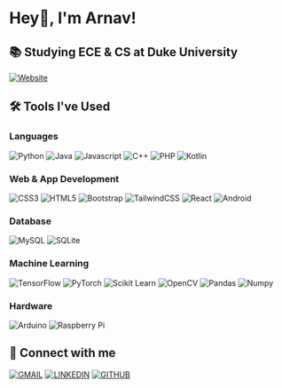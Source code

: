 # Hey👋, I'm Arnav!

## 📚 Studying ECE & CS at Duke University
[![Website](https://img.shields.io/badge/website-000000?style=for-the-badge&logo=About.me&logoColor=white)](https://arnavgdev.github.io/)

## 🛠️ Tools I've Used

### Languages
![Python](https://img.shields.io/badge/Python-FFD43B?style=for-the-badge&logo=python&logoColor=blue) 
![Java](https://img.shields.io/badge/Java-ED8B00?style=for-the-badge&logo=openjdk&logoColor=white) 
![Javascript](https://img.shields.io/badge/JavaScript-323330?style=for-the-badge&logo=javascript&logoColor=F7DF1E) 
![C++]( https://img.shields.io/badge/C%2B%2B-00599C?style=for-the-badge&logo=c%2B%2B&logoColor=white) 
![PHP](https://img.shields.io/badge/PHP-777BB4?style=for-the-badge&logo=php&logoColor=white) 
![Kotlin](https://img.shields.io/badge/Kotlin-B125EA?style=for-the-badge&logo=kotlin&logoColor=white) 

### Web & App Development 
![CSS3](https://img.shields.io/badge/CSS3-1572B6?style=for-the-badge&logo=css3&logoColor=white) 
![HTML5](https://img.shields.io/badge/HTML5-E34F26?style=for-the-badge&logo=html5&logoColor=white)
![Bootstrap](https://img.shields.io/badge/Bootstrap-563D7C?style=for-the-badge&logo=bootstrap&logoColor=white) 
![TailwindCSS](https://img.shields.io/badge/Tailwind_CSS-38B2AC?style=for-the-badge&logo=tailwind-css&logoColor=white)
![React](https://img.shields.io/badge/React-20232A?style=for-the-badge&logo=react&logoColor=61DAFB)
![Android](https://img.shields.io/badge/Android-3DDC84?style=for-the-badge&logo=android&logoColor=white)

### Database
![MySQL](https://img.shields.io/badge/MySQL-005C84?style=for-the-badge&logo=mysql&logoColor=white)
![SQLite](https://img.shields.io/badge/Sqlite-003B57?style=for-the-badge&logo=sqlite&logoColor=white) 

### Machine Learning
 ![TensorFlow](https://img.shields.io/badge/TensorFlow-FF6F00?style=for-the-badge&logo=tensorflow&logoColor=white)  ![PyTorch](https://img.shields.io/badge/PyTorch-EE4C2C?style=for-the-badge&logo=pytorch&logoColor=white)  ![Scikit Learn](https://img.shields.io/badge/scikit_learn-F7931E?style=for-the-badge&logo=scikit-learn&logoColor=white) 
![OpenCV](https://img.shields.io/badge/OpenCV-27338e?style=for-the-badge&logo=OpenCV&logoColor=white)  ![Pandas](https://img.shields.io/badge/Pandas-2C2D72?style=for-the-badge&logo=pandas&logoColor=white) ![Numpy](https://img.shields.io/badge/Numpy-777BB4?style=for-the-badge&logo=numpy&logoColor=white) 

### Hardware
![Arduino](https://img.shields.io/badge/Arduino-00979D?style=for-the-badge&logo=Arduino&logoColor=white)  ![Raspberry Pi](https://img.shields.io/badge/Raspberry%20Pi-A22846?style=for-the-badge&logo=Raspberry%20Pi&logoColor=white) 

## 🔗 Connect with me
[![GMAIL](https://img.shields.io/badge/Gmail-D14836?style=for-the-badge&logo=gmail&logoColor=white)](mailto:arnavg363@gmail.com)
[![LINKEDIN](https://img.shields.io/badge/LinkedIn-0077B5?style=for-the-badge&logo=linkedin&logoColor=whitee)](https://linkedin.com/in/arnav-gupta-09884a22b)
[![GITHUB](https://img.shields.io/badge/GitHub-100000?style=for-the-badge&logo=github&logoColor=white)](https://github.com/arnav-gupta-123)
